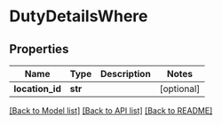 # DutyDetailsWhere

## Properties
Name | Type | Description | Notes
------------ | ------------- | ------------- | -------------
**location_id** | **str** |  | [optional] 

[[Back to Model list]](../README.md#documentation-for-models) [[Back to API list]](../README.md#documentation-for-api-endpoints) [[Back to README]](../README.md)


